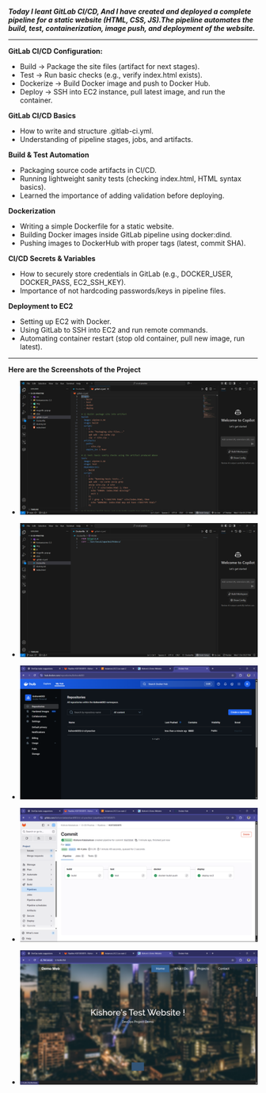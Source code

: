 ***Today I leant GitLab CI/CD, And I have created and deployed a complete pipeline for a static website (HTML, CSS, JS).The pipeline automates the build, test, containerization, image push, and deployment of the website.***

----------------------------------------------------------------------------------------------------------------------------------------------------------------------------------------------------------------------------------

**GitLab CI/CD Configuration:**
- Build → Package the site files (artifact for next stages).
- Test → Run basic checks (e.g., verify index.html exists).
- Dockerize → Build Docker image and push to Docker Hub.
- Deploy → SSH into EC2 instance, pull latest image, and run the container.

**GitLab CI/CD Basics**
- How to write and structure .gitlab-ci.yml.
- Understanding of pipeline stages, jobs, and artifacts.

**Build & Test Automation**
- Packaging source code artifacts in CI/CD.
- Running lightweight sanity tests (checking index.html, HTML syntax basics).
- Learned the importance of adding validation before deploying.

**Dockerization**
- Writing a simple Dockerfile for a static website.
- Building Docker images inside GitLab pipeline using docker:dind.
- Pushing images to DockerHub with proper tags (latest, commit SHA).

**CI/CD Secrets & Variables**
- How to securely store credentials in GitLab (e.g., DOCKER_USER, DOCKER_PASS, EC2_SSH_KEY).
- Importance of not hardcoding passwords/keys in pipeline files.

**Deployment to EC2**
- Setting up EC2 with Docker.
- Using GitLab to SSH into EC2 and run remote commands.
- Automating container restart (stop old container, pull new image, run latest).

----------------------------------------------------------------------------------------------------------------------------------------------------------------------------------------------------------------------------------
**Here are the Screenshots of the Project**
- ![SS1](imgs/1.png)
  
- ![SS1](imgs/2.png)
  
- ![SS1](imgs/3.png)
  
- ![SS1](imgs/4.png)
  
- ![SS1](imgs/5.png)
